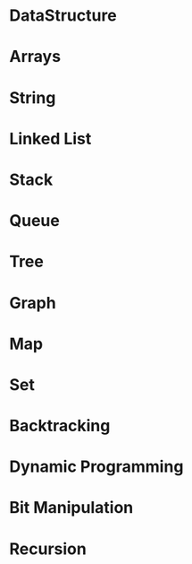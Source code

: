 # DataStructure
# Arrays
# String
# Linked List
# Stack
# Queue
# Tree
# Graph
# Map
# Set
# Backtracking
# Dynamic Programming
# Bit Manipulation
# Recursion
